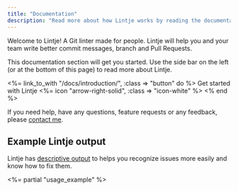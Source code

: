 ```yaml
---
title: "Documentation"
description: "Read more about how Lintje works by reading the documentation. It will help you set up Lintje and explain how to resolve issues."
---
```


Welcome to Lintje! A Git linter made for people. Lintje will help you and your team write better commit messages, branch and Pull Requests.

This documentation section will get you started. Use the side bar on the left (or at the bottom of this page) to read more about Lintje.

<p>
<%= link_to_with "/docs/introduction/", :class => "button" do %>
  Get started with Lintje <%= icon "arrow-right-solid", :class => "icon-white" %>
<% end %>
</p>

If you need help, have any questions, feature requests or any feedback, please [contact me](/docs/support/).

## Example Lintje output

Lintje has [descriptive output](/docs/output/) to helps you recognize issues more easily and know how to fix them.

<%= partial "usage_example" %>
